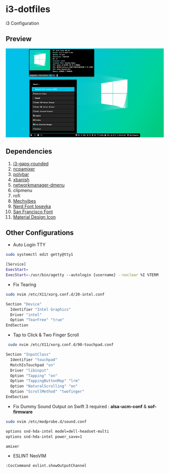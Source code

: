 # i3-dotfiles

i3 Configuration

## Preview

![alt text](https://raw.githubusercontent.com/ajiepangestu/i3-dotfiles/master/preview.png)

## Dependencies

1. [i3-gaps-rounded](https://aur.archlinux.org/packages/i3-gaps-rounded-git)
2. [ncpamixer](https://aur.archlinux.org/packages/otf-san-francisco)
3. [polybar](https://aur.archlinux.org/packages/polybar)
4. [xbanish](https://aur.archlinux.org/packages/xbanish)
5. [networkmanager-dmenu](https://aur.archlinux.org/packages/networkmanager-dmenu-git)
6. clipmenu
7. rofi
8. [Mechvibes](https://aur.archlinux.org/packages/mechvibes)
9. [Nerd Font Iosevka](https://aur.archlinux.org/packages/nerd-fonts-iosevka)
10. [San Francisco Font](https://aur.archlinux.org/packages/otf-san-francisco)
11. [Material Design Icon](https://aur.archlinux.org/packages/ttf-material-design-icons-git)

## Other Configurations

- Auto Login TTY

```bash
sudo systemctl edit getty@tty1
 ```

 ```bash
 [Service]
 ExecStart=
 ExecStart=-/usr/bin/agetty --autologin {username} --noclear %I %TERM
 ```

- Fix Tearing

```bash
sudo nvim /etc/X11/xorg.conf.d/20-intel.conf
 ```

 ```bash
 Section "Device"
   Identifier "Intel Graphics"
   Driver "intel"
   Option "TearFree" "true"
 EndSection
 ```

- Tap to Click & Two Finger Scroll

```bash
 sudo nvim /etc/X11/xorg.conf.d/90-touchpad.conf
 ```

 ```bash
 Section "InputClass"
   Identifier "touchpad"
   MatchIsTouchpad "on"
   Driver "libinput"
   Option "Tapping" "on"
   Option "TappingButtonMap" "lrm"
   Option "NaturalScrolling" "on"
   Option "ScrollMethod" "twofinger"
 EndSection
 ```

- Fix Dummy Sound Output on Swift 3
  required : **alsa-ucm-conf** & **sof-firmware**

```bash
sudo nvim /etc/modprobe.d/sound.conf
```

```bash
options snd-hda-intel model=dell-headset-multi
options snd-hda-intel power_save=1
```

```bash
amixer
```

- ESLINT NeoVIM

```bash
:CocCommand eslint.showOutputChannel
```

